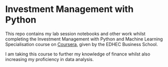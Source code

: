 # Investment Management with Python

This repo contains my lab session notebooks and other work whilst completing the Investment Management with Python and Machine Learning Specialisation course on [Coursera](https://www.coursera.org/specializations/investment-management-python-machine-learning), given by the EDHEC Business School.

I am taking this course to further my knowledge of finance whilst also increasing my proficiency in data analysis.